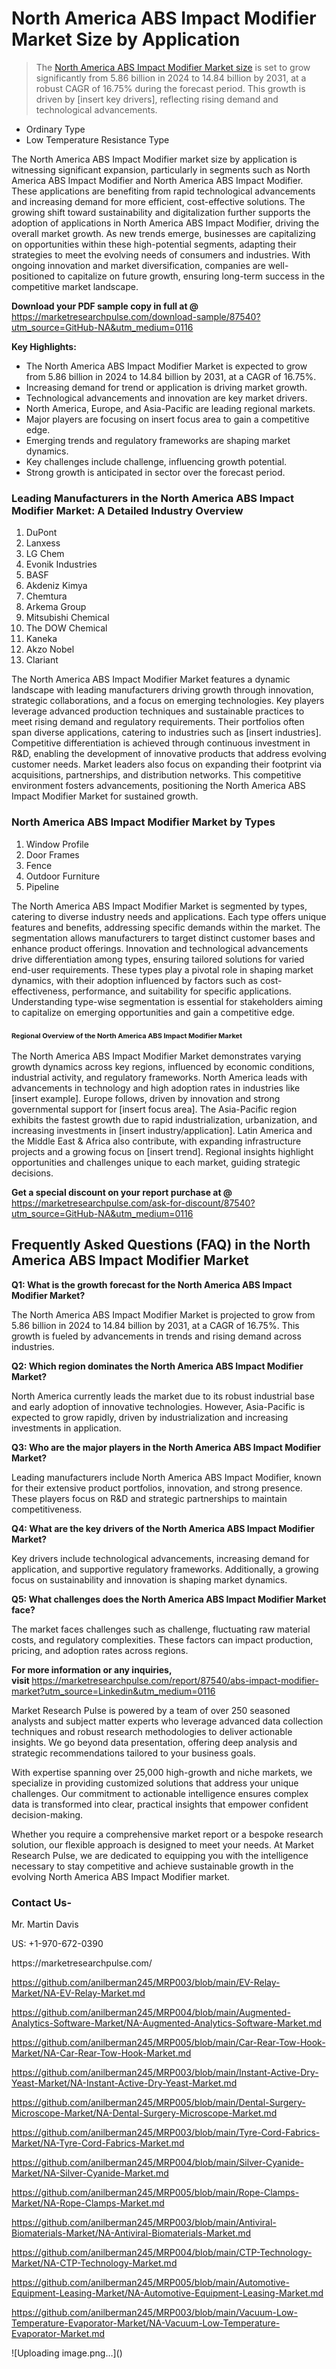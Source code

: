 <h1>North America ABS Impact Modifier Market&nbsp;Size by Application</h1><blockquote><p>The <a href="https://marketresearchpulse.com/download-sample/87540?utm_source=GitHub-NA&amp;utm_medium=0116">North America ABS Impact Modifier Market size</a> is set to grow significantly from 5.86 billion in 2024 to 14.84 billion by 2031, at a robust CAGR of 16.75% during the forecast period. This growth is driven by [insert key drivers], reflecting rising demand and technological advancements.</p></blockquote><ul><li>Ordinary Type<li> Low Temperature Resistance Type</li></ul><p>The North America ABS Impact Modifier market size by application is witnessing significant expansion, particularly in segments such as North America ABS Impact Modifier and North America ABS Impact Modifier. These applications are benefiting from rapid technological advancements and increasing demand for more efficient, cost-effective solutions. The growing shift toward sustainability and digitalization further supports the adoption of applications in North America ABS Impact Modifier, driving the overall market growth. As new trends emerge, businesses are capitalizing on opportunities within these high-potential segments, adapting their strategies to meet the evolving needs of consumers and industries. With ongoing innovation and market diversification, companies are well-positioned to capitalize on future growth, ensuring long-term success in the competitive market landscape.</p><p><strong>Download your PDF sample copy in full at @ </strong><a href="https://marketresearchpulse.com/download-sample/87540?utm_source=GitHub-NA&amp;utm_medium=0116">https://marketresearchpulse.com/download-sample/87540?utm_source=GitHub-NA&amp;utm_medium=0116</a></p><p><strong>Key Highlights: </strong></p><ul><li>The North America ABS Impact Modifier Market is expected to grow from 5.86 billion in 2024 to 14.84 billion by 2031, at a CAGR of 16.75%.</li><li>Increasing demand for trend or application is driving market growth.</li><li>Technological advancements and innovation are key market drivers.</li><li>North America, Europe, and Asia-Pacific are leading regional markets.</li><li>Major players are focusing on insert focus area to gain a competitive edge.</li><li>Emerging trends and regulatory frameworks are shaping market dynamics.</li><li>Key challenges include challenge, influencing growth potential.</li><li>Strong growth is anticipated in sector over the forecast period.</li></ul><h3>Leading Manufacturers in the North America ABS Impact Modifier Market: A Detailed Industry Overview</h3><ol><li>DuPont</li><li>Lanxess</li><li>LG Chem</li><li>Evonik Industries</li><li>BASF</li><li>Akdeniz Kimya</li><li>Chemtura</li><li>Arkema Group</li><li>Mitsubishi Chemical</li><li>The DOW Chemical</li><li>Kaneka</li><li>Akzo Nobel</li><li>Clariant</li></ol><div class="flex max-w-full flex-col flex-grow"><div class="min-h-8 text-message flex w-full flex-col items-end gap-2 whitespace-normal break-words [.text-message+&amp;]:mt-5" dir="auto" data-message-author-role="assistant" data-message-id="fd8432e4-4910-450d-b182-61b7bfb0a01f" data-message-model-slug="gpt-4o"><div class="flex w-full flex-col gap-1 empty:hidden first:pt-[3px]"><div class="markdown prose w-full break-words dark:prose-invert light"><p>The North America ABS Impact Modifier Market features a dynamic landscape with leading manufacturers driving growth through innovation, strategic collaborations, and a focus on emerging technologies. Key players leverage advanced production techniques and sustainable practices to meet rising demand and regulatory requirements. Their portfolios often span diverse applications, catering to industries such as [insert industries]. Competitive differentiation is achieved through continuous investment in R&amp;D, enabling the development of innovative products that address evolving customer needs. Market leaders also focus on expanding their footprint via acquisitions, partnerships, and distribution networks. This competitive environment fosters advancements, positioning the North America ABS Impact Modifier Market for sustained growth.</p></div></div></div></div><h3>North America ABS Impact Modifier Market by Types</h3><ol><li>Window Profile<li> Door Frames<li> Fence<li> Outdoor Furniture<li> Pipeline</li></ol><div class="flex max-w-full flex-col flex-grow"><div class="min-h-8 text-message flex w-full flex-col items-end gap-2 whitespace-normal break-words [.text-message+&amp;]:mt-5" dir="auto" data-message-author-role="assistant" data-message-id="084470be-0bb7-4664-bddf-5156b4f41249" data-message-model-slug="gpt-4o-mini"><div class="flex w-full flex-col gap-1 empty:hidden first:pt-[3px]"><div class="markdown prose w-full break-words dark:prose-invert light"><p>The North America ABS Impact Modifier Market is segmented by types, catering to diverse industry needs and applications. Each type offers unique features and benefits, addressing specific demands within the market. The segmentation allows manufacturers to target distinct customer bases and enhance product offerings. Innovation and technological advancements drive differentiation among types, ensuring tailored solutions for varied end-user requirements. These types play a pivotal role in shaping market dynamics, with their adoption influenced by factors such as cost-effectiveness, performance, and suitability for specific applications. Understanding type-wise segmentation is essential for stakeholders aiming to capitalize on emerging opportunities and gain a competitive edge.</p></div></div></div></div><h3><span style="font-size: 11px;">Regional Overview of the North America ABS Impact Modifier Market</span></h3><div class="flex max-w-full flex-col flex-grow"><div class="min-h-8 text-message flex w-full flex-col items-end gap-2 whitespace-normal break-words [.text-message+&amp;]:mt-5" dir="auto" data-message-author-role="assistant" data-message-id="e9038762-ce64-4e30-91c9-9bd413514231" data-message-model-slug="gpt-4o-mini"><div class="flex w-full flex-col gap-1 empty:hidden first:pt-[3px]"><div class="markdown prose w-full break-words dark:prose-invert light"><p>The North America ABS Impact Modifier Market demonstrates varying growth dynamics across key regions, influenced by economic conditions, industrial activity, and regulatory frameworks. North America leads with advancements in technology and high adoption rates in industries like [insert example]. Europe follows, driven by innovation and strong governmental support for [insert focus area]. The Asia-Pacific region exhibits the fastest growth due to rapid industrialization, urbanization, and increasing investments in [insert industry/application]. Latin America and the Middle East &amp; Africa also contribute, with expanding infrastructure projects and a growing focus on [insert trend]. Regional insights highlight opportunities and challenges unique to each market, guiding strategic decisions.</p></div></div></div></div><p><strong>Get a special discount on your report purchase at @ </strong><a href="https://marketresearchpulse.com/ask-for-discount/87540?utm_source=GitHub-NA&amp;utm_medium=0116">https://marketresearchpulse.com/ask-for-discount/87540?utm_source=GitHub-NA&amp;utm_medium=0116</a></p><h2>Frequently Asked Questions (FAQ) in the North America ABS Impact Modifier Market</h2><p><strong>Q1: What is the growth forecast for the North America ABS Impact Modifier Market?</strong></p><p>The North America ABS Impact Modifier Market is projected to grow from 5.86 billion in 2024 to 14.84 billion by 2031, at a CAGR of 16.75%. This growth is fueled by advancements in trends and rising demand across industries.</p><p><strong>Q2: Which region dominates the North America ABS Impact Modifier Market?</strong></p><p>North America currently leads the market due to its robust industrial base and early adoption of innovative technologies. However, Asia-Pacific is expected to grow rapidly, driven by industrialization and increasing investments in application.</p><p><strong>Q3: Who are the major players in the North America ABS Impact Modifier Market?</strong></p><p>Leading manufacturers include North America ABS Impact Modifier, known for their extensive product portfolios, innovation, and strong presence. These players focus on R&amp;D and strategic partnerships to maintain competitiveness.</p><p><strong>Q4: What are the key drivers of the North America ABS Impact Modifier Market?</strong></p><p>Key drivers include technological advancements, increasing demand for application, and supportive regulatory frameworks. Additionally, a growing focus on sustainability and innovation is shaping market dynamics.</p><p><strong>Q5: What challenges does the North America ABS Impact Modifier Market face?</strong></p><p>The market faces challenges such as challenge, fluctuating raw material costs, and regulatory complexities. These factors can impact production, pricing, and adoption rates across regions.</p><p><strong>For more information or any inquiries, visit&nbsp;</strong><a href="https://marketresearchpulse.com/report/87540/abs-impact-modifier-market?utm_source=Linkedin&utm_medium=0116">https://marketresearchpulse.com/report/87540/abs-impact-modifier-market?utm_source=Linkedin&utm_medium=0116</a></p><p>Market Research Pulse is powered by a team of over 250 seasoned analysts and subject matter experts who leverage advanced data collection techniques and robust research methodologies to deliver actionable insights. We go beyond data presentation, offering deep analysis and strategic recommendations tailored to your business goals.</p><p>With expertise spanning over 25,000 high-growth and niche markets, we specialize in providing customized solutions that address your unique challenges. Our commitment to actionable intelligence ensures complex data is transformed into clear, practical insights that empower confident decision-making.</p><p>Whether you require a comprehensive market report or a bespoke research solution, our flexible approach is designed to meet your needs. At Market Research Pulse, we are dedicated to equipping you with the intelligence necessary to stay competitive and achieve sustainable growth in the evolving North America ABS Impact Modifier market.</p><h3><strong>Contact Us-</strong></h3><p>Mr. Martin Davis</p><p>US: +1-970-672-0390</p><p>https://marketresearchpulse.com/</p><p><a href="https://github.com/anilberman245/MRP003/blob/main/EV-Relay-Market/NA-EV-Relay-Market.md">https://github.com/anilberman245/MRP003/blob/main/EV-Relay-Market/NA-EV-Relay-Market.md</a></p><p><a href="https://github.com/anilberman245/MRP004/blob/main/Augmented-Analytics-Software-Market/NA-Augmented-Analytics-Software-Market.md">https://github.com/anilberman245/MRP004/blob/main/Augmented-Analytics-Software-Market/NA-Augmented-Analytics-Software-Market.md</a></p><p><a href="https://github.com/anilberman245/MRP005/blob/main/Car-Rear-Tow-Hook-Market/NA-Car-Rear-Tow-Hook-Market.md">https://github.com/anilberman245/MRP005/blob/main/Car-Rear-Tow-Hook-Market/NA-Car-Rear-Tow-Hook-Market.md</a></p><p><a href="https://github.com/anilberman245/MRP003/blob/main/Instant-Active-Dry-Yeast-Market/NA-Instant-Active-Dry-Yeast-Market.md">https://github.com/anilberman245/MRP003/blob/main/Instant-Active-Dry-Yeast-Market/NA-Instant-Active-Dry-Yeast-Market.md</a></p><p><a href="https://github.com/anilberman245/MRP005/blob/main/Dental-Surgery-Microscope-Market/NA-Dental-Surgery-Microscope-Market.md">https://github.com/anilberman245/MRP005/blob/main/Dental-Surgery-Microscope-Market/NA-Dental-Surgery-Microscope-Market.md</a></p><p><a href="https://github.com/anilberman245/MRP003/blob/main/Tyre-Cord-Fabrics-Market/NA-Tyre-Cord-Fabrics-Market.md">https://github.com/anilberman245/MRP003/blob/main/Tyre-Cord-Fabrics-Market/NA-Tyre-Cord-Fabrics-Market.md</a></p><p><a href="https://github.com/anilberman245/MRP004/blob/main/Silver-Cyanide-Market/NA-Silver-Cyanide-Market.md">https://github.com/anilberman245/MRP004/blob/main/Silver-Cyanide-Market/NA-Silver-Cyanide-Market.md</a></p><p><a href="https://github.com/anilberman245/MRP005/blob/main/Rope-Clamps-Market/NA-Rope-Clamps-Market.md">https://github.com/anilberman245/MRP005/blob/main/Rope-Clamps-Market/NA-Rope-Clamps-Market.md</a></p><p><a href="https://github.com/anilberman245/MRP003/blob/main/Antiviral-Biomaterials-Market/NA-Antiviral-Biomaterials-Market.md">https://github.com/anilberman245/MRP003/blob/main/Antiviral-Biomaterials-Market/NA-Antiviral-Biomaterials-Market.md</a></p><p><a href="https://github.com/anilberman245/MRP004/blob/main/CTP-Technology-Market/NA-CTP-Technology-Market.md">https://github.com/anilberman245/MRP004/blob/main/CTP-Technology-Market/NA-CTP-Technology-Market.md</a></p><p><a href="https://github.com/anilberman245/MRP005/blob/main/Automotive-Equipment-Leasing-Market/NA-Automotive-Equipment-Leasing-Market.md">https://github.com/anilberman245/MRP005/blob/main/Automotive-Equipment-Leasing-Market/NA-Automotive-Equipment-Leasing-Market.md</a></p><p><a href="https://github.com/anilberman245/MRP003/blob/main/Vacuum-Low-Temperature-Evaporator-Market/NA-Vacuum-Low-Temperature-Evaporator-Market.md">https://github.com/anilberman245/MRP003/blob/main/Vacuum-Low-Temperature-Evaporator-Market/NA-Vacuum-Low-Temperature-Evaporator-Market.md</a></p>
![Uploading image.png…]()
